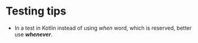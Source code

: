 # Testing tips

* In a test in Kotlin instead of using *when* word, which is reserved, better use ***whenever***.
